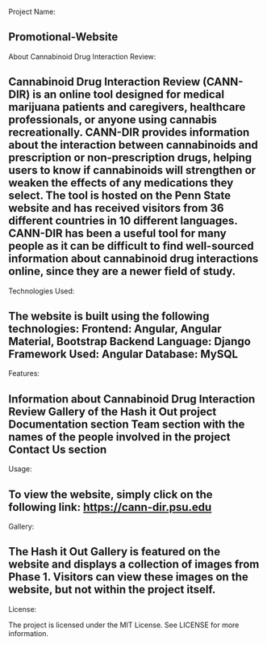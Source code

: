 Project Name:

  Promotional-Website
----------------------------------------------------------------------------------------------------------------------------------------------------------------
About Cannabinoid Drug Interaction Review:

  Cannabinoid Drug Interaction Review (CANN-DIR) is an online tool designed for medical marijuana patients and caregivers, 
  healthcare professionals, or anyone using cannabis recreationally. CANN-DIR provides information about the interaction between cannabinoids and 
  prescription or non-prescription drugs, helping users to know if cannabinoids will strengthen or weaken the effects of any medications they select.
  The tool is hosted on the Penn State website and has received visitors from 36 different countries in 10 different languages. 
  CANN-DIR has been a useful tool for many people as it can be difficult to find well-sourced information about cannabinoid drug interactions online,
  since they are a newer field of study.
----------------------------------------------------------------------------------------------------------------------------------------------------------------

Technologies Used:

  The website is built using the following technologies:
  Frontend: Angular, Angular Material, Bootstrap
  Backend Language: Django
  Framework Used: Angular
  Database: MySQL
----------------------------------------------------------------------------------------------------------------------------------------------------------------

Features:

  Information about Cannabinoid Drug Interaction Review
  Gallery of the Hash it Out project
  Documentation section
  Team section with the names of the people involved in the project
  Contact Us section
----------------------------------------------------------------------------------------------------------------------------------------------------------------

Usage:

  To view the website, simply click on the following link: https://cann-dir.psu.edu
----------------------------------------------------------------------------------------------------------------------------------------------------------------

Gallery:

  The Hash it Out Gallery is featured on the website and displays a collection of images from Phase 1. 
  Visitors can view these images on the website, but not within the project itself.
----------------------------------------------------------------------------------------------------------------------------------------------------------------

License:

  The project is licensed under the MIT License. See LICENSE for more information.
